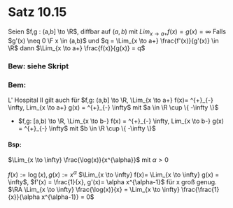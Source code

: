 # Satz 10.15
Seien $f,g : (a,b] \to \R$, diffbar auf $(a,b)$ mit $Lim_{x \to a+}f(x) = g(x) = \infty$
Falls $g'(x) \neq 0 \F x \in (a,b)$ und $q = \Lim_{x \to a+} \frac{f'(x)}{g'(x)} \in \R$
dann $\Lim_{x \to a+} \frac{f(x)}{g(x)} = q$

### Bew: siehe Skript

### Bem:
L' Hospital II gilt auch für $f,g: (a,b] \to \R, \Lim_{x \to a+} f(x)= ^{+}_{-} \infty, Lim_{x \to a+} g(x) = ^{+}_{-} \infty$ mit $a \in \R \cup \{ -\infty \}$
- $f,g: [a,b) \to \R, \Lim_{x \to b-} f(x) = ^{+}_{-} \infty, Lim_{x \to b-} g(x) = ^{+}_{-} \infty$ mit $b \in \R \cup \{ -\infty \}$

#### Bsp:
$\Lim_{x \to \infty} \frac{\log(x)}{x^{\alpha}}$ mit $\alpha > 0$

$f(x):= \log(x), g(x):= x^{\alpha}$
$\Lim_{x \to \infty} f(x)= \Lim_{x \to \infty} g(x) = \infty$, $f'(x) = \frac{1}{x}, g'(x)= \alpha x^{\alpha-1}$
für x groß genug.
$\RA \Lim_{x \to \infty} \frac{\log(x)}{x} = \Lim_{x \to \infty} \frac{\frac{1}{x}}{\alpha x^{\alpha-1}} = 0$

